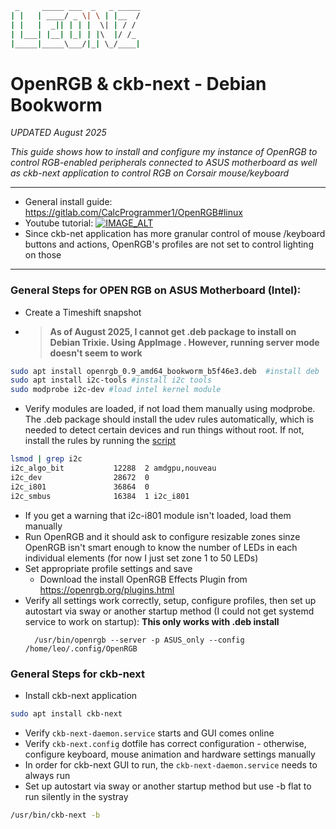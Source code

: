 ```sh
 _     _____ ___  _   _ _____
| |   | ____/ _ \| \ | |__  /
| |   |  _|| | | |  \| | / / 
| |___| |__| |_| | |\  |/ /_ 
|_____|_____\___/|_| \_/____|
```

# OpenRGB & ckb-next - Debian Bookworm

_UPDATED August 2025_

_This guide shows how to install and configure my instance of OpenRGB to control RGB-enabled peripherals connected to ASUS motherboard as well as ckb-next application to control RGB on Corsair mouse/keyboard_
 
***
- General install guide: https://gitlab.com/CalcProgrammer1/OpenRGB#linux
- Youtube tutorial: [![IMAGE_ALT](https://img.youtube.com/vi/uJofwpZl6y4/0.jpg)](https://www.youtube.com/watch?v=uJofwpZl6y4)
- Since ckb-net application has more granular control of mouse /keyboard buttons and actions, OpenRGB's profiles are not set to control lighting on those
***
### General Steps for OPEN RGB on ASUS Motherboard (Intel):
- Create a Timeshift snapshot
- > **As of August 2025, I cannot get .deb package to install on Debian Trixie. Using AppImage . However, running server mode doesn't seem to work**
```bash
sudo apt install openrgb_0.9_amd64_bookworm_b5f46e3.deb  #install deb
sudo apt install i2c-tools #install i2c tools
sudo modprobe i2c-dev #load intel kernel module
```

- Verify modules are loaded, if not load them manually using modprobe. The .deb package should install the udev rules automatically, which is needed to detect certain devices and run things without root. If not, install the rules by running the [script](https://openrgb.org/releases/release_0.9/openrgb-udev-install.sh)
```bash
lsmod | grep i2c
i2c_algo_bit           12288  2 amdgpu,nouveau
i2c_dev                28672  0
i2c_i801               36864  0
i2c_smbus              16384  1 i2c_i801
```
- If you get a warning that i2c-i801 module isn't loaded, load them manually
- Run OpenRGB and it should ask to configure resizable zones sinze OpenRGB isn't smart enough to know the number of LEDs in each individual elements (for now I just set zone 1 to 50 LEDs)
- Set appropriate profile settings and save
	+ Download the install OpenRGB Effects Plugin from https://openrgb.org/plugins.html
- Verify all settings work correctly, setup, configure profiles, then set up autostart via sway or another startup method (I could not get systemd service to work on startup):
**This only works with .deb install**
	```
	  /usr/bin/openrgb --server -p ASUS_only --config /home/leo/.config/OpenRGB
	```

### General Steps for ckb-next
- Install ckb-next application 
```bash
sudo apt install ckb-next
```
- Verify `ckb-next-daemon.service` starts and GUI comes online
- Verify `ckb-next.config` dotfile has correct configuration - otherwise, configure keyboard, mouse animation and hardware settings manually
- In order for ckb-next GUI to run, the `ckb-next-daemon.service` needs to always run
- Set up autostart via sway or another startup method but use -b flat to run silently in the systray
```bash
/usr/bin/ckb-next -b
```
